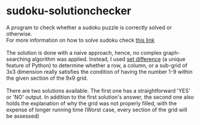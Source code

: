 sudoku-solutionchecker
======================
A program to check whether a sudoku puzzle is correctly solved or otherwise.<br>
For more information on how to solve sudoku check <a href="http://en.wikipedia.org/wiki/Sudoku">this link</a>
<br><br>The solution is done with a naive approach, hence, no complex graph-searching algorithm was applied. Instead, I used <a href = "http://en.wikibooks.org/wiki/Python_Programming/Sets#Set_Difference">set difference</a> (a unique feature of Python) to determine whether a row, a column, or a sub-grid of 3x3 dimension really satisfies the condition of having the number 1-9 within the given section of the 9x9 grid.
<br><br>There are two solutions available. The first one has a straightforward 'YES' or 'NO' output. In addition to the first solution's answer, the second one also holds the explanation of why the grid was not properly filled, with the expense of longer running time (Worst case, every section of the grid will be assessed)
